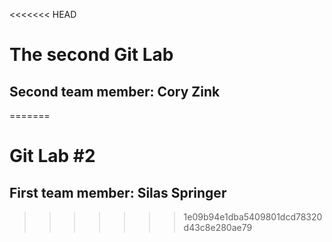 <<<<<<< HEAD
# The second Git Lab
## Second team member: Cory Zink
=======
# Git Lab #2
## First team member: Silas Springer
>>>>>>> 1e09b94e1dba5409801dcd78320d43c8e280ae79
